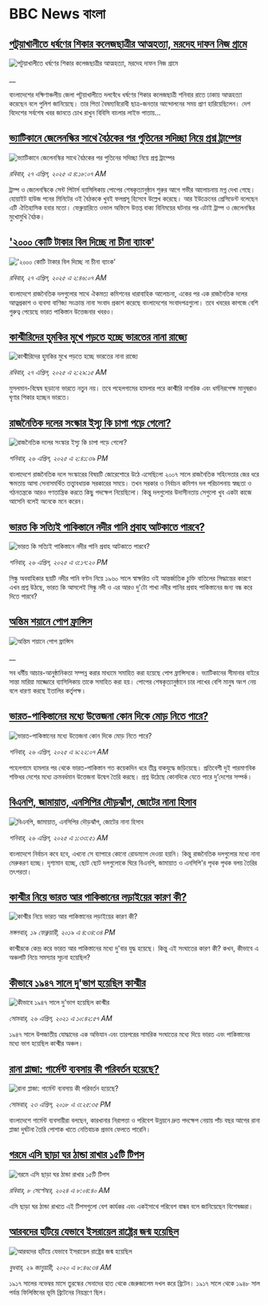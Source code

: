 # BBC News বাংলা## [পটুয়াখালীতে ধর্ষণের শিকার কলেজছাত্রীর আত্মহত্যা, মরদেহ দাফন নিজ গ্রামে  ](https://www.bbc.co.uk/bengali/live/c5yrxgxz3rdt?at_campaign=githubrss)![পটুয়াখালীতে ধর্ষণের শিকার কলেজছাত্রীর আত্মহত্যা, মরদেহ দাফন নিজ গ্রামে  ](https://ichef.bbci.co.uk/ace/standard/240/cpsprodpb/c6e9/live/79193bd0-232e-11f0-9c65-a5c3dc449bf3.jpg)__বাংলাদেশের দক্ষিণাঞ্চলীয় জেলা পটুয়াখালীতে দলবেঁধে ধর্ষণের শিকার কলেজছাত্রী শনিবার রাতে ঢাকায় আত্মহত্যা করেছেন বলে পুলিশ জানিয়েছে। তার পিতা বৈষম্যবিরোধী ছাত্র-জনতার আন্দোলনের সময় প্রাণ হারিয়েছিলেন। দেশ বিদেশের সর্বশেষ খবর জানতে চোখ রাখুন বিবিসি বাংলার লাইভ পাতায়...## [ভ্যাটিকানে জেলেনস্কির সাথে বৈঠকের পর পুতিনের সদিচ্ছা নিয়ে প্রশ্ন ট্রাম্পের](https://www.bbc.com/bengali/articles/c1wd2z8qd9no?at_campaign=githubrss)![ভ্যাটিকানে জেলেনস্কির সাথে বৈঠকের পর পুতিনের সদিচ্ছা নিয়ে প্রশ্ন ট্রাম্পের](https://ichef.bbci.co.uk/ace/standard/240/cpsprodpb/19c0/live/14bd7d90-231a-11f0-9c65-a5c3dc449bf3.jpg)_রবিবার, ২৭ এপ্রিল, ২০২৫ এ ৪:১৮:০৭ AM_ট্রাম্প ও জেলেনস্কিকে সেন্ট পিটার্স ব্যাসিলিকায় পোপের শেষকৃত্যানুষ্ঠান শুরুর আগে গভীর আলোচনায় মগ্ন দেখা গেছে। হোয়াইট হাউজ পনের মিনিটের ওই বৈঠককে খুবই ফলপ্রসূ হিসেবে উল্লেখ করেছে। আর ইউক্রেনের প্রেসিডেন্ট বলেছেন এটি ঐতিহাসিক হবার মতো। ফেব্রুয়ারিতে ওভাল অফিসে উত্তপ্ত বাক্য বিনিময়ের ঘটনার পর এটাই ট্রাম্প ও জেলেনস্কির মুখোমুখি বৈঠক।## ['২০০০ কোটি টাকার বিল দিচ্ছে না চীনা ব্যাংক'](https://www.bbc.com/bengali/articles/c74zr1rn8wno?at_campaign=githubrss)!['২০০০ কোটি টাকার বিল দিচ্ছে না চীনা ব্যাংক'](https://ichef.bbci.co.uk/ace/standard/240/cpsprodpb/31c1/live/40b535d0-230d-11f0-b6de-111f37df4548.jpg)_রবিবার, ২৭ এপ্রিল, ২০২৫ এ ২:৪৬:০৭ AM_বাংলাদেশে রাজনৈতিক দলগুলোর সাথে ঐকমত্য কমিশনের ধারাবাহিক আলোচনা, একের পর এক রাজনৈতিক দলের আত্নপ্রকাশ ও ব্যবসা বাণিজ্য সংক্রান্ত নানা সংবাদ প্রকাশ করেছে বাংলাদেশের সংবাদপত্রগুলো। তবে খবরের কাগজে বেশি গুরুত্ব পেয়েছে ভারত পাকিস্তান উত্তেজনার খবরও।## [কাশ্মীরিদের হুমকির মুখে পড়তে হচ্ছে ভারতের নানা রাজ্যে](https://www.bbc.com/bengali/articles/ce92p0r31gzo?at_campaign=githubrss)![কাশ্মীরিদের হুমকির মুখে পড়তে হচ্ছে ভারতের নানা রাজ্যে](https://ichef.bbci.co.uk/ace/standard/240/cpsprodpb/1fc9/live/b6d5c6e0-228a-11f0-9c65-a5c3dc449bf3.jpg)_রবিবার, ২৭ এপ্রিল, ২০২৫ এ ২:২৯:১৫ AM_মুসলমান-বিদ্বেষ ছড়ানো ভারতে নতুন নয়। তবে পহেলগামের হামলার পরে কাশ্মীরি নাগরিক এবং ধর্মনিরপেক্ষ মানুষরাও ঘৃণার শিকার হচ্ছেন ভারতে।## [রাজনৈতিক দলের সংস্কার ইস্যু কি চাপা পড়ে গেলো?](https://www.bbc.com/bengali/articles/c5y59v5nny5o?at_campaign=githubrss)![রাজনৈতিক দলের সংস্কার ইস্যু কি চাপা পড়ে গেলো?](https://ichef.bbci.co.uk/ace/standard/240/cpsprodpb/aa4d/live/8511e7a0-2295-11f0-829c-09afd6e0ed0b.jpg)_শনিবার, ২৬ এপ্রিল, ২০২৫ এ ২:৪১:৩৯ PM_বাংলাদেশে রাজনৈতিক দলে সংস্কারের বিষয়টি জোরেশোরে উঠে এসেছিলো ২০০৭ সালে রাজনৈতিক সহিংসতার জের ধরে ক্ষমতায় আসা সেনাসমর্থিত তত্ত্বাবধায়ক সরকারের সময়ে। তখন সরকার ও নির্বাচন কমিশন দল পরিচালনায় স্বচ্ছতা ও গঠনতন্ত্রকে আরও গণতান্ত্রিক করতে কিছু পদক্ষেপ নিয়েছিলো। কিন্তু দলগুলোর উদাসীনতায় সেগুলো খুব একটা কাজে আসেনি বলেই অনেকে মনে করেন।## [ভারত কি সত্যিই পাকিস্তানে নদীর পানি প্রবাহ আটকাতে পারবে?](https://www.bbc.com/bengali/articles/cj45pxr80epo?at_campaign=githubrss)![ভারত কি সত্যিই পাকিস্তানে নদীর পানি প্রবাহ আটকাতে পারবে?](https://ichef.bbci.co.uk/ace/standard/240/cpsprodpb/9283/live/f0d7c1e0-225d-11f0-8c2e-77498b1ce297.jpg)_শনিবার, ২৬ এপ্রিল, ২০২৫ এ ৩:১৭:২০ PM_সিন্ধু অববাহিকার ছয়টি নদীর পানি বণ্টন নিয়ে ১৯৬০ সালে স্বাক্ষরিত ওই আন্তর্জাতিক চুক্তি বাতিলের সিদ্ধান্তের কারণে এখন প্রশ্ন উঠছে, ভারত কি আসলেই সিন্ধু নদী ও এর আরও দু'টো শাখা নদীর পানির প্রবাহ পাকিস্তানের জন্য বন্ধ করে দিতে পারবে?## [অন্তিম শয়ানে পোপ ফ্রান্সিস](https://www.bbc.co.uk/bengali/live/cjdxp5m3n5vt?at_campaign=githubrss)![অন্তিম শয়ানে পোপ ফ্রান্সিস](https://ichef.bbci.co.uk/ace/standard/240/cpsprodpb/9186/live/c36d1180-2292-11f0-9060-674316cb3a1f.jpg)__সব ধর্মীয় আচার-আনুষ্ঠানিকতা সম্পন্ন করার মাধ্যমে সমাহিত করা হয়েছে পোপ ফ্রান্সিসকে। ভ্যাটিকানের সীমানার বাইরে সান্তা মারিয়া মাজ্জোরে ব্যাসিলিকায় তাকে সমাহিত করা হয়। পোপের শেষকৃত্যানুষ্ঠানে চার লাখের বেশি মানুষ অংশ নেয় বলে ধারণা করছে ইতালির কর্তৃপক্ষ।## [ভারত-পাকিস্তানের মধ্যে উত্তেজনা কোন দিকে মোড় নিতে পারে?](https://www.bbc.com/bengali/articles/ckg2pdjy8wpo?at_campaign=githubrss)![ভারত-পাকিস্তানের মধ্যে উত্তেজনা কোন দিকে মোড় নিতে পারে?](https://ichef.bbci.co.uk/ace/standard/240/cpsprodpb/6a9d/live/e61a1640-2276-11f0-9c65-a5c3dc449bf3.jpg)_শনিবার, ২৬ এপ্রিল, ২০২৫ এ ৯:২২:০৭ AM_পহেলগামে হামলার পর থেকে ভারত-পাকিস্তান গত কয়েকদিন ধরে তীব্র বাকযুদ্ধে জড়িয়েছে। প্রতিবেশী দুই পারমাণবিক শক্তিধর দেশের মধ্যে ক্রমবর্ধমান উত্তেজনা উদ্বেগ  তৈরি করছে। প্রশ্ন উঠেছে কোনদিকে যেতে পারে দু’দেশের সম্পর্ক।## [বিএনপি, জামায়াত, এনসিপির  দৌড়ঝাঁপ, জোটের নানা হিসাব ](https://www.bbc.com/bengali/articles/c3dklvkv59ro?at_campaign=githubrss)![বিএনপি, জামায়াত, এনসিপির  দৌড়ঝাঁপ, জোটের নানা হিসাব ](https://ichef.bbci.co.uk/ace/standard/240/cpsprodpb/3bde/live/1a547410-2109-11f0-b1ba-8bc47850ff39.jpg)_শনিবার, ২৬ এপ্রিল, ২০২৫ এ ১:৩৩:৫১ AM_বাংলাদেশে নির্বাচন কবে হবে, এখনো সে ব্যাপারে কোনো রোডম্যাপ দেওয়া হয়নি। কিন্তু রাজনৈতিক দলগুলোর মধ্যে নানা মেরুকরণ হচ্ছে। দৃশ্যমান হচ্ছে, ছোট ছোট দলগুলোকে ঘিরে বিএনপি, জামায়াত ও এনসিপি'র পৃথক পৃথক বলয় তৈরির তৎপরতা।## [কাশ্মীর নিয়ে ভারত আর পাকিস্তানের লড়াইয়ের কারণ কী?](https://www.bbc.com/bengali/news-47292738?at_campaign=githubrss)![কাশ্মীর নিয়ে ভারত আর পাকিস্তানের লড়াইয়ের কারণ কী?](https://ichef.bbci.co.uk/ace/standard/240/cpsprodpb/E2EA/production/_105709085__105648048_hi052329226.jpg)_মঙ্গলবার, ১৯ ফেব্রুয়ারী, ২০১৯ এ ৪:৩৪:৩৪ PM_কাশ্মীরকে কেন্দ্র করে ভারত আর পাকিস্তানের মধ্যে দু'বার যুদ্ধ হয়েছে। কিন্তু এই সংঘাতের কারণ কী? কখন, কীভাবে এ অঞ্চলটি নিয়ে সমস্যার সূচনা হয়েছিল?## [কীভাবে ১৯৪৭ সালে দু'ভাগ হয়েছিল কাশ্মীর](https://www.bbc.com/bengali/news-56651354?at_campaign=githubrss)![কীভাবে ১৯৪৭ সালে দু'ভাগ হয়েছিল কাশ্মীর](https://ichef.bbci.co.uk/ace/standard/240/cpsprodpb/4CEE/production/_117849691_p07k7dvp.jpg)_সোমবার, ২৬ এপ্রিল, ২০২১ এ ১০:৪২:৫৭ AM_১৯৪৭ সালে উপজাতীয় যোদ্ধাদের এক অভিযান এবং তারপরের সামরিক সংঘাতের মধ্যে দিয়ে ভারত এবং পাকিস্তানের মধ্যে ভাগ হয়েছিল কাশ্মীর অঞ্চল।## [রানা প্লাজা: গার্মেন্ট ব্যবসায় কী পরিবর্তন হয়েছে?](https://www.bbc.com/bengali/news-43866740?at_campaign=githubrss)![রানা প্লাজা: গার্মেন্ট ব্যবসায় কী পরিবর্তন হয়েছে?](https://ichef.bbci.co.uk/ace/standard/240/cpsprodpb/15D05/production/_100994398_06.jpg)_সোমবার, ২৩ এপ্রিল, ২০১৮ এ ৩:২৫:৩৫ PM_বাংলাদেশে গার্মেন্ট ব্যবসায়ীরা বলছেন, কারখানার নিরাপত্তা ও পরিবেশ উন্নয়নে দ্রুত পদক্ষেপ নেয়ায় পাঁচ বছর আগের রানা প্লাজা দুর্ঘটনা তৈরি পোশাক খাতে নেতিবাচক প্রভাব ফেলতে পারেনি।## [গরমে এসি ছাড়া ঘর ঠান্ডা রাখার ১৫টি টিপস](https://www.bbc.com/bengali/articles/c4n1n0n0re8o?at_campaign=githubrss)![গরমে এসি ছাড়া ঘর ঠান্ডা রাখার ১৫টি টিপস](https://ichef.bbci.co.uk/ace/standard/240/cpsprodpb/20df/live/4ff9c200-1359-11ef-99fd-a7e7c6acfe47.jpg)_রবিবার, ৮ সেপ্টেম্বর, ২০২৪ এ ৮:০৪:৪০ AM_এসি ছাড়া ঘর ঠান্ডা রাখতে এই টিপসগুলো বেশ কার্যকর এবং একইসাথে পরিবেশ বান্ধব বলে জানিয়েছেন বিশেষজ্ঞরা।## [আরবদের হটিয়ে যেভাবে ইসরায়েল রাষ্ট্রের জন্ম হয়েছিল](https://www.bbc.com/bengali/news-40351128?at_campaign=githubrss)![আরবদের হটিয়ে যেভাবে ইসরায়েল রাষ্ট্রের জন্ম হয়েছিল](https://ichef.bbci.co.uk/ace/standard/240/cpsprodpb/E823/production/_96572495_615c50f6-ef2a-4927-81d7-abe707054460.jpg)_বুধবার, ২৯ জানুয়ারী, ২০২০ এ ৮:৪৬:৩৪ AM_১৯১৭ সালের নভেম্বর মাসে তুরস্কের সেনাদের হাত থেকে জেরুজালেম দখল করে ব্রিটেন। ১৯১৭ সালে থেকে ১৯৪৮ সাল পর্যন্ত ফিলিস্তিনের ভূমি ব্রিটেনের নিয়ন্ত্রণে ছিল।